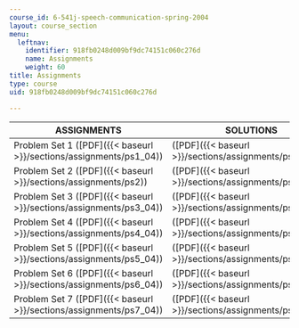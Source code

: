 ```yaml
---
course_id: 6-541j-speech-communication-spring-2004
layout: course_section
menu:
  leftnav:
    identifier: 918fb0248d009bf9dc74151c060c276d
    name: Assignments
    weight: 60
title: Assignments
type: course
uid: 918fb0248d009bf9dc74151c060c276d

---
```


| ASSIGNMENTS | SOLUTIONS |
| --- | --- |
| Problem Set 1 ([PDF]({{< baseurl >}}/sections/assignments/ps1_04)) | ([PDF]({{< baseurl >}}/sections/assignments/pset1soln)) |
| Problem Set 2 ([PDF]({{< baseurl >}}/sections/assignments/ps2)) | ([PDF]({{< baseurl >}}/sections/assignments/pset2soln)) |
| Problem Set 3 ([PDF]({{< baseurl >}}/sections/assignments/ps3_04)) | ([PDF]({{< baseurl >}}/sections/assignments/pset3soln)) |
| Problem Set 4 ([PDF]({{< baseurl >}}/sections/assignments/ps4_04)) | ([PDF]({{< baseurl >}}/sections/assignments/pset4soln)) |
| Problem Set 5 ([PDF]({{< baseurl >}}/sections/assignments/ps5_04)) | ([PDF]({{< baseurl >}}/sections/assignments/pset5soln)) |
| Problem Set 6 ([PDF]({{< baseurl >}}/sections/assignments/ps6_04)) | ([PDF]({{< baseurl >}}/sections/assignments/pset6soln)) |
| Problem Set 7 ([PDF]({{< baseurl >}}/sections/assignments/ps7_04)) | ([PDF]({{< baseurl >}}/sections/assignments/pset7soln))